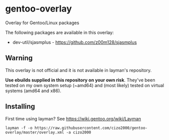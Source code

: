 gentoo-overlay
==============

Overlay for Gentoo/Linux packages

The following packages are available in this overlay:

* dev-util/sjasmplus - https://github.com/z00m128/sjasmplus

## Warning

This overlay is not official and it is not available in layman's repository.

**Use ebuilds supplied in this repository on your own risk**. They've been tested on my own system setup (~amd64) and (most likely) tested on virtual systems (amd64 and x86).

## Installing

First time using layman? See https://wiki.gentoo.org/wiki/Layman

    layman -f -o https://raw.githubusercontent.com/cizo2000/gentoo-overlay/master/overlay.xml -a cizo2000
